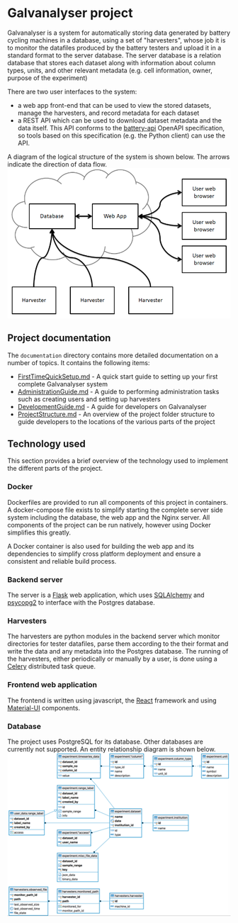 # Galvanalyser project

Galvanalyser is a system for automatically storing data generated by battery cycling 
machines in a database, using a set of "harvesters", whose job it is to monitor the 
datafiles produced by the battery testers and upload it in a standard format to the 
server database. The server database is a relation database that stores each dataset 
along with information about column types, units, and other relevant metadata (e.g. cell 
information, owner, purpose of the experiment)

There are two user interfaces to the system:
- a web app front-end that can be used to view the stored datasets, manage the 
  harvesters, and record metadata for each dataset
- a REST API which can be used to download dataset metadata and the data itself. This 
  API conforms to the [battery-api](https://github.com/martinjrobins/battery-api) 
  OpenAPI specification, so tools based on this specification (e.g. the Python client) 
  can use the API.
  
A diagram of the logical structure of the system is shown below. The arrows indicate the 
direction of data flow.
![The logical relationship of the various Galvanalyser components](./documentation/GalvanalyserStructure.PNG)

## Project documentation

The `documentation` directory contains more detailed documentation on a number of topics. It contains the following items:
* [FirstTimeQuickSetup.md](./docs/FirstTimeQuickSetup.md) - A quick start guide to 
  setting up your first complete Galvanalyser system
* [AdministrationGuide.md](./docs/AdministrationGuide.md) - A guide to performing 
  administration tasks such as creating users and setting up harvesters
* [DevelopmentGuide.md](./docs/DevelopmentGuide.md) - A guide for developers on 
  Galvanalyser
* [ProjectStructure.md](./docs/ProjectStructure.md) - An overview of the project folder 
  structure to guide developers to the locations of the various parts of the project

## Technology used

This section provides a brief overview of the technology used to implement the different parts of the project.

### Docker

Dockerfiles are provided to run all components of this project in containers. A docker-compose file exists to simplify starting the complete server side system including the database, the web app and the Nginx server. All components of the project can be run natively, however using Docker simplifies this greatly.

A Docker container is also used for building the web app and its dependencies to simplify cross platform deployment and ensure a consistent and reliable build process.

### Backend server

The server is a [Flask](flask.palletsprojects.com) web application, which uses 
[SQLAlchemy](https://www.sqlalchemy.org/) and [psycopg2](https://www.psycopg.org/) to 
interface with the Postgres database.

### Harvesters 

The harvesters are python modules in the backend server which monitor directories for 
tester datafiles, parse them according to the their format and write the data and any 
metadata into the Postgres database. The running of the harvesters, either periodically 
or manually by a user, is done using a [Celery](https://docs.celeryproject.org/) 
distributed task queue.

### Frontend web application

The frontend is written using javascript, the [React](https://reactjs.org/) framework 
and using [Material-UI](https://material-ui.com/) components.


### Database

The project uses PostgreSQL for its database. Other databases are currently not 
supported. An entity relationship diagram is shown below.
![Galvanalyser entity relationship diagram](./documentation/Galvanalyser_DB_ERD.png)
